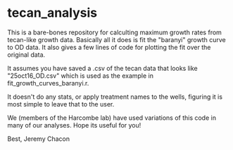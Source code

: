 # tecan_analysis

This is a bare-bones repository for calculting maximum growth rates from 
tecan-like growth data. Basically all it does is fit the "baranyi" growth
curve to OD data. It also gives a few lines of code for plotting the fit
over the original data. 

It assumes you have saved a .csv of the tecan data that looks like "25oct16_OD.csv"
which is used as the example in fit_growth_curves_baranyi.r.  

It doesn't do any stats, or apply treatment names to the wells, figuring it 
is most simple to leave that to the user. 

We (members of the Harcombe lab) have used variations of this code in many of our analyses. Hope its useful for you! 

Best, Jeremy Chacon